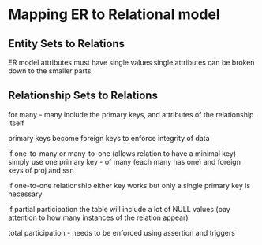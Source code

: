 # Mapping ER to Relational model

## Entity Sets to Relations

ER model attributes must have single values
single attributes can be broken down to the smaller parts

## Relationship Sets to Relations
for many - many include the primary keys, and attributes of the relationship itself

primary keys become foreign keys to enforce integrity of data

if one-to-many or many-to-one (allows relation to have a minimal key)
simply use one primary key - of many (each many has one)
and foreign keys of proj and ssn

if one-to-one relationship
either key works but only a single primary key is necessary

if partial participation the table will include a lot of NULL values (pay attention to how many instances of the relation appear)

total participation - needs to be enforced using assertion and triggers

